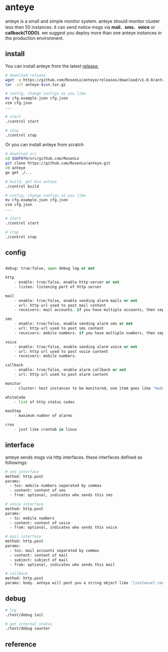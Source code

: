 # anteye
anteye is a small and simple monitor system. anteye should monitor cluster less then 50 instances. it can send notice msgs via **mail**、**sms**、**voice** or **callback(TODO)**.
we suggest you deploy more than one anteye instances in the production environment.

## install

You can install anteye from the latest [release](https://github.com/RosenLo/anteye/releases/download/v1.0.0/anteye-1.0.0.tar.gz),

```bash
# download release
wget -q https://github.com/RosenLo/anteye/releases/download/v1.0.0/anteye-1.0.0.tar.gz
tar -zxf anteye-$vsn.tar.gz

# config, change configs as you like
mv cfg.example.json cfg.json
vim cfg.json
...

# start
./control start

# stop
./control stop

```

Or you can install anteye from scratch

```bash
# download src
cd $GOPATH/src/github.com/RosenLo
git clone https://github.com/RosenLo/anteye.git
cd anteye
go get ./...

# build, get bin anteye
./control build

# config, change configs as you like
mv cfg.example.json cfg.json
vim cfg.json
...

# start
./control start

# stop
./control stop

```

## config
```python

debug: true/false, open debug log or not

http
    - enable: true/false, enable http-server or not
    - listen: listening port of http-server

mail
    - enable: true/false, enable sending alarm mails or not
    - url: http-url used to post mail content
    - receivers: mail accounts. if you have multiple accounts, then separate them by commas. eg. "a@gmail.com,b@yahoo.com"

sms
    - enable: true/false, enable sending alarm sms or not
    - url: http-url used to post sms content
    - receivers: mobile numbers. if you have multiple numbers, then separate them by commas. eg. "18001163876,13811685233"

voice
    - enable: true/false, enable sending alarm voice or not
    - url: http-url used to post voice content
    - receivers: mobile numbers.

callback
    - enable: true/false, enable alarm callback or not
    - url: http-url used to post alarm content

monitor
    - cluster: host instances to be monitored, one item goes like "module,hostname:port/health/url"

whiteCode
	- list of http status codes

maxStep
	- maximum number of alarms

cron
	- just like crontab in linux
```

## interface
anteye sends msgs via http interfaces. these interfaces defined as followings:

```bash
# sms interface
method: http.post
params:
  - tos: mobile numbers separated by commas
  - content: content of sms
  - from: optional, indicates who sends this sms 

# voice interface
method: http.post
params:
  - to: mobile numbers
  - content: content of voice
  - from: optional, indicates who sends this voice

# mail interface
method: http.post
params:
  - tos: mail accounts separated by commas
  - content: content of mail
  - subject: subject of mail
  - from: optional, indicates who sends this mail

# callback
method: http.post
params: body. anteye will post you a string object like '[instance] connection timeout', eg. [task,127.0.0.1:16269/health] connection timeout

```

## debug
```bash
# log
./test/debug tail

# get internal status
./test/debug counter

```

## reference
